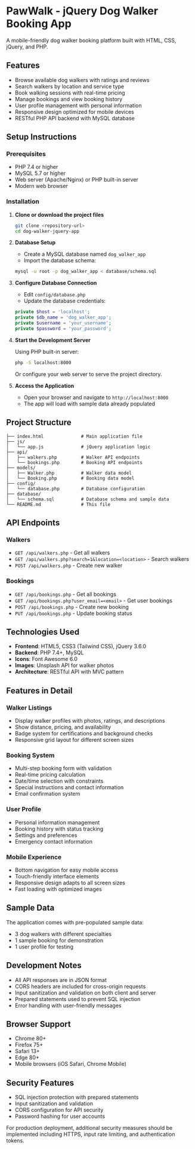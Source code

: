 # PawWalk - jQuery Dog Walker Booking App

A mobile-friendly dog walker booking platform built with HTML, CSS, jQuery, and PHP.

## Features

- Browse available dog walkers with ratings and reviews
- Search walkers by location and service type
- Book walking sessions with real-time pricing
- Manage bookings and view booking history
- User profile management with personal information
- Responsive design optimized for mobile devices
- RESTful PHP API backend with MySQL database

## Setup Instructions

### Prerequisites

- PHP 7.4 or higher
- MySQL 5.7 or higher
- Web server (Apache/Nginx) or PHP built-in server
- Modern web browser

### Installation

1. **Clone or download the project files**
   ```bash
   git clone <repository-url>
   cd dog-walker-jquery-app
   ```

2. **Database Setup**
   - Create a MySQL database named `dog_walker_app`
   - Import the database schema:
   ```bash
   mysql -u root -p dog_walker_app < database/schema.sql
   ```

3. **Configure Database Connection**
   - Edit `config/database.php`
   - Update the database credentials:
   ```php
   private $host = 'localhost';
   private $db_name = 'dog_walker_app';
   private $username = 'your_username';
   private $password = 'your_password';
   ```

4. **Start the Development Server**
   
   Using PHP built-in server:
   ```bash
   php -S localhost:8000
   ```
   
   Or configure your web server to serve the project directory.

5. **Access the Application**
   - Open your browser and navigate to `http://localhost:8000`
   - The app will load with sample data already populated

## Project Structure

```
├── index.html              # Main application file
├── js/
│   └── app.js              # jQuery application logic
├── api/
│   ├── walkers.php         # Walker API endpoints
│   └── bookings.php        # Booking API endpoints
├── models/
│   ├── Walker.php          # Walker data model
│   └── Booking.php         # Booking data model
├── config/
│   └── database.php        # Database configuration
├── database/
│   └── schema.sql          # Database schema and sample data
└── README.md               # This file
```

## API Endpoints

### Walkers
- `GET /api/walkers.php` - Get all walkers
- `GET /api/walkers.php?search=1&location=<location>` - Search walkers
- `POST /api/walkers.php` - Create new walker

### Bookings
- `GET /api/bookings.php` - Get all bookings
- `GET /api/bookings.php?user_email=<email>` - Get user bookings
- `POST /api/bookings.php` - Create new booking
- `PUT /api/bookings.php` - Update booking status

## Technologies Used

- **Frontend**: HTML5, CSS3 (Tailwind CSS), jQuery 3.6.0
- **Backend**: PHP 7.4+, MySQL
- **Icons**: Font Awesome 6.0
- **Images**: Unsplash API for walker photos
- **Architecture**: RESTful API with MVC pattern

## Features in Detail

### Walker Listings
- Display walker profiles with photos, ratings, and descriptions
- Show distance, pricing, and availability
- Badge system for certifications and background checks
- Responsive grid layout for different screen sizes

### Booking System
- Multi-step booking form with validation
- Real-time pricing calculation
- Date/time selection with constraints
- Special instructions and contact information
- Email confirmation system

### User Profile
- Personal information management
- Booking history with status tracking
- Settings and preferences
- Emergency contact information

### Mobile Experience
- Bottom navigation for easy mobile access
- Touch-friendly interface elements
- Responsive design adapts to all screen sizes
- Fast loading with optimized images

## Sample Data

The application comes with pre-populated sample data:

- 3 dog walkers with different specialties
- 1 sample booking for demonstration
- 1 user profile for testing

## Development Notes

- All API responses are in JSON format
- CORS headers are included for cross-origin requests
- Input sanitization and validation on both client and server
- Prepared statements used to prevent SQL injection
- Error handling with user-friendly messages

## Browser Support

- Chrome 80+
- Firefox 75+
- Safari 13+
- Edge 80+
- Mobile browsers (iOS Safari, Chrome Mobile)

## Security Features

- SQL injection protection with prepared statements
- Input sanitization and validation
- CORS configuration for API security
- Password hashing for user accounts

For production deployment, additional security measures should be implemented including HTTPS, input rate limiting, and authentication tokens.